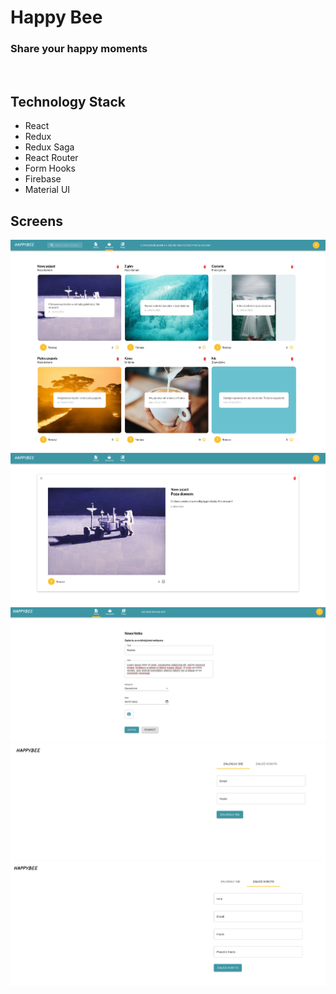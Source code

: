 # Happy Bee 
### Share your happy moments
<br>


## Technology Stack

* React
* Redux
* Redux Saga
* React Router
* Form Hooks
* Firebase
* Material UI

## Screens
![screen gif](/readme/notes-screen.png)  
![screen gif](/readme/note-screen.png)  
![screen gif](/readme/new-note-screen.png)
![screen gif](/readme/login-screen.png)  
![screen gif](/readme/new-account-screen.png)